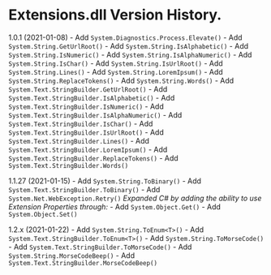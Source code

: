 ﻿# Extensions.dll Version History.

1.0.1 (2021-01-08)
	- Add `System.Diagnostics.Process.Elevate()`
	- Add `System.String.GetUrlRoot()`
	- Add `System.String.IsAlphabetic()`
	- Add `System.String.IsNumeric()`
	- Add `System.String.IsAlphaNumeric()`
	- Add `System.String.IsChar()`
	- Add `System.String.IsUrlRoot()`
	- Add `System.String.Lines()`
	- Add `System.String.LoremIpsum()`
	- Add `System.String.ReplaceTokens()`
	- Add `System.String.Words()`
	- Add `System.Text.StringBuilder.GetUrlRoot()`
	- Add `System.Text.StringBuilder.IsAlphabetic()`
	- Add `System.Text.StringBuilder.IsNumeric()`
	- Add `System.Text.StringBuilder.IsAlphaNumeric()`
	- Add `System.Text.StringBuilder.IsChar()`
	- Add `System.Text.StringBuilder.IsUrlRoot()`
	- Add `System.Text.StringBuilder.Lines()`
	- Add `System.Text.StringBuilder.LoremIpsum()`
	- Add `System.Text.StringBuilder.ReplaceTokens()`
	- Add `System.Text.StringBuilder.Words()`

1.1.27 (2021-01-15)
	- Add `System.String.ToBinary()`
	- Add `System.Text.StringBuilder.ToBinary()`
	- Add `System.Net.WebException.Retry()`
	*Expanded C# by adding the ability to use Extension Properties through:*
	- Add `System.Object.Get()`
	- Add `System.Object.Set()`

1.2.x (2021-01-22)
	- Add `System.String.ToEnum<T>()`
	- Add `System.Text.StringBuilder.ToEnum<T>()`
	- Add `System.String.ToMorseCode()`
	- Add `System.Text.StringBuilder.ToMorseCode()`
	- Add `System.String.MorseCodeBeep()`
	- Add `System.Text.StringBuilder.MorseCodeBeep()`
